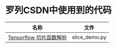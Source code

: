 # 罗列CSDN中使用到的代码

|  名称   | 文件  |
|  ----  | ----  |
| [Tensorflow 切片函数解析](https://blog.csdn.net/yscoder/article/details/99879655)   | slice_demo.py |
